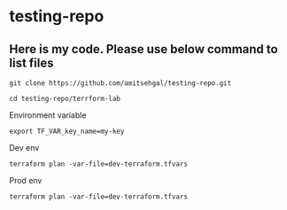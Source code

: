 # testing-repo
## Here is my code. Please use below command to list files
```
git clone https://github.com/amitsehgal/testing-repo.git

cd testing-repo/terrform-lab

```
Environment variable

```
export TF_VAR_key_name=my-key
```


Dev env
```
terraform plan -var-file=dev-terraform.tfvars
```
Prod env
```
terraform plan -var-file=dev-terraform.tfvars
```


